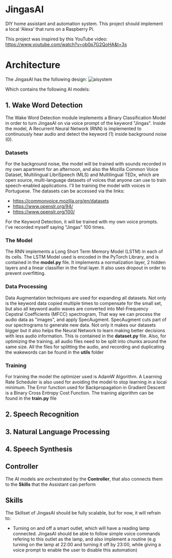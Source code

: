 # JingasAI
DIY home assistant and automation system. This project should implement a local 'Alexa' that runs on a Raspberry Pi.

This project was inspired by this YouTube video: https://www.youtube.com/watch?v=ob0p7G2QoHA&t=3s

# Architecture
The JingasAI has the following design:
![aisystem](https://github.com/vhpadula/JingasAI/assets/64943143/304904ba-b96b-4eda-bf0b-5ab96ca36046)

Which contains the following AI models:
## 1. Wake Word Detection
The Wake Word Detection module implements a Binary Classification Model in order to turn JingasAI on via voice prompt of the keyword "Jingas". Inside the model, A Recurrent Neural Network (RNN) is implemented to continuously hear audio and detect the keyword (1) inside background noise (0).

### Datasets
For the background noise, the model will be trained with sounds recorded in my own apartment for an afternoon, and also the Mozilla Common Voice Dataset, Multilingual LibriSpeech (MLS) and Multilingual TEDx, which are open source, multi-language datasets of voices that anyone can use to train speech-enabled applications. I'll be training the model with voices in Portuguese. 
The datasets can be accessed via the links: 
- https://commonvoice.mozilla.org/en/datasets
- https://www.openslr.org/94/
- https://www.openslr.org/100/

For the Keyword Detection, it will be trained with my own voice prompts. I've recorded myself saying "Jingas" 100 times.

### The Model
The RNN implements a Long Short Term Memory Model (LSTM) in each of its cells. The LSTM Model used is encoded in the PyTorch Library, and is contained in the **model.py** file. It implements a normalization layer, 2 hidden layers and a linear classifier in the final layer. It also uses dropout in order to prevent overfitting.

### Data Processing
Data Augmentation techniques are used for expanding all datasets. Not only is the keyword data copied multiple times to compensate for the small set, but also all keyword audio waves are converted into Mel-Frequency Cepstral Coefficients (MFCC) spectrogram, That way we can process the audio data as "images", and apply SpecAugment. SpecAugment cuts part of our spectrograms to generate new data. Not only it makes our datasets bigger but it also helps the Neural Network to learn making better decisions with less audio information. This is contained in the **dataset.py** file. Also, for optimizing the training, all audio files need to be split into chunks around the same size. All the files for splitting the audio, and recording and duplicating the wakewords can be found in the **utils** folder

### Training
For training the model the optimizer used is AdamW Algorithm. A Learning Rate Scheduler is also used for avoiding the model to stop learning in a local minimum. The Error function used for Backpropagation in Gradient Descent is a Binary Cross Entropy Cost Function. The training algorithm can be found in the **train.py** file

## 2. Speech Recognition
## 3. Natural Language Processing
## 4. Speech Synthesis

## Controller
The AI models are orchestrated by the **Controller**, that also connects them to the **Skills** that the Assistant can perform

## Skills
The Skillset of JingasAI should be fully scalable, but for now, it will refrain to:
- Turning on and off a smart outlet, which will have a reading lamp connected. JingasAI should be able to follow simple voice commands refering to this outlet as the lamp, and also implement a routine (e.g turning on the lamp at 22:00 and turning it off by 23:00, while giving a voice prompt to enable the user to disable this automation)

